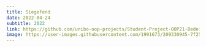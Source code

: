 ```yaml
---
title: Siegefend
date: 2022-04-24
subtitle: 2022
link: https://github.com/unibo-oop-projects/Student-Project-OOP21-Bedei-Bertuccioli-Gessi-Notaro-Venturi-siegefend/blob/main/siegefend.jar
image: https://user-images.githubusercontent.com/1991673/209330945-7f25bfa7-4c09-4de6-b25f-aa67a80edf7d.png
---
```

